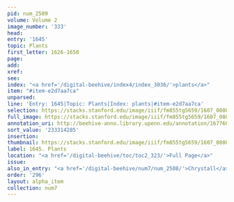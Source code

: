 ```yaml
---
pid: num_2509
volume: Volume 2
image_number: '333'
head:
entry: '1645'
topic: Plants
first_letter: 1626-1650
page:
add:
xref:
see:
index: "<a href='/digital-beehive/index4/index_3036/'>plants</a>"
item: "#item-e2d7aa7ca"
unparsed:
line: 'Entry: 1645|Topic: Plants|Index: plants|#item-e2d7aa7ca'
selection: https://stacks.stanford.edu/image/iiif/fm855tg5659/1607_0800/377,4285,2901,367/full/0/default.jpg
full_image: https://stacks.stanford.edu/image/iiif/fm855tg5659/1607_0800/full/full/0/default.jpg
annotation_uri: http://beehive-anno.library.upenn.edu/annotation/1677603150974
sort_value: '233314285'
insertion:
thumbnail: https://stacks.stanford.edu/image/iiif/fm855tg5659/1607_0800/377,4285,600,180/250,/0/default.jpg
label: 1645. Plants
location: "<a href='/digital-beehive/toc/toc2_323/'>Full Page</a>"
issue:
also_in_entry: "<a href='/digital-beehive/num7/num_2508/'>Chrystall</a>"
order: '296'
layout: alpha_item
collection: num7
---
```

